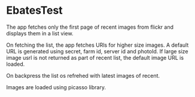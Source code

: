 # EbatesTest

The app fetches only the first page of recent images from flickr and displays them in a list view.

On fetching the list, the app fetches URls for higher size images. A default URL is generated using secret, farm id, server id and photoId. If large size image usrl is not returned as part of recent list, the default image URL is loaded.

On backpress the list os refrehed with latest images of recent.

Images are loaded using picasso library.

